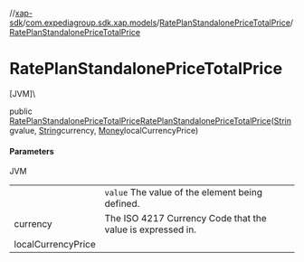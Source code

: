 //[xap-sdk](../../../index.md)/[com.expediagroup.sdk.xap.models](../index.md)/[RatePlanStandalonePriceTotalPrice](index.md)/[RatePlanStandalonePriceTotalPrice](-rate-plan-standalone-price-total-price.md)

# RatePlanStandalonePriceTotalPrice

[JVM]\

public [RatePlanStandalonePriceTotalPrice](index.md)[RatePlanStandalonePriceTotalPrice](-rate-plan-standalone-price-total-price.md)([String](https://docs.oracle.com/javase/8/docs/api/java/lang/String.html)value, [String](https://docs.oracle.com/javase/8/docs/api/java/lang/String.html)currency, [Money](../-money/index.md)localCurrencyPrice)

#### Parameters

JVM

| | |
|---|---|
|  | `value` The value of the element being defined. |
| currency | The ISO 4217 Currency Code that the value is expressed in. |
| localCurrencyPrice |
